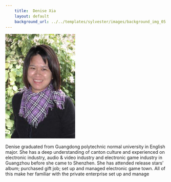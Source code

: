 ```yaml
---
    title:  Denise Xia 
    layout: default
    background_url: ../../templates/sylvester/images/background_img_05.jpg
---
```

<div class="staff_img">
  <img border="0" height="326" src="../../images/stories/denise5.jpg" width="218"/>
</div>

Denise graduated from Guangdong polytechnic normal university in English major. She has a deep understanding of canton culture and experienced on electronic industry, audio & video industry and electronic game industry in Guangzhou before she came to Shenzhen. She has attended release stars’ album; purchased gift job; set up and managed electronic game town. All of this make her familiar with the private enterprise set up and manage
 

